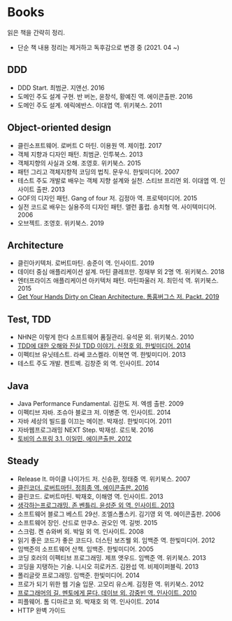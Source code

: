 # Books
읽은 책을 간략히 정리.

- 단순 책 내용 정리는 제거하고 독후감으로 변경 중 (2021. 04 ~)



## DDD

- DDD Start. 최범균. 지앤선. 2016
- 도메인 주도 설계 구현. 반 버논, 윤창석, 황예진 역. 에이콘출판. 2016
- 도메인 주도 설계. 에릭에반스. 이대엽 역. 위키북스. 2011



## Object-oriented design

- 클린소프트웨어. 로버트 C 마틴. 이용원 역. 제이펍. 2017
- 객체 지향과 디자인 패턴. 최범균. 인투북스. 2013
- 객체지향의 사실과 오해. 조영호. 위키북스. 2015
- 패턴 그리고 객체지향적 코딩의 법칙. 문우식. 한빛미디어. 2007
- 테스트 주도 개발로 배우는 객체 지향 설계와 실천. 스티브 프리먼 외. 이대엽 역. 인사이트 출판. 2013
- GOF의 디자인 패턴. Gang of four 저. 김정아 역. 프로텍미디어. 2015
- 실전 코드로 배우는 실용주의 디자인 패턴. 앨런 홀럽. 송치형 역. 사이텍미디어. 2006
- 오브젝트. 조영호. 위키북스. 2019



## Architecture

- 클린아키텍처. 로버트마틴. 송준이 역. 인사이트. 2019
- 데이터 중심 애플리케이션 설계. 마틴 클레프만. 정재부 외 2명 역. 위키북스. 2018
- 엔터프라이즈 애플리케이션 아키텍처 패턴. 마틴파울러 저. 최민석 역. 위키북스. 2015
- [Get Your Hands Dirty on Clean Architecture. 톰홈버그스 저.  Packt. 2019](summary/get-your-hands-ca.md)



## Test, TDD

- NHN은 이렇게 한다 소프트웨어 품질관리. 유석문 외. 위키북스. 2010
- [TDD에 대한 오해와 진실 TDD 이야기. 신정호 외. 한빛미디어. 2014](summary/tdd-story.md)
- 이펙티브 유닛테스트. 라쎄 코스켈라. 이복연 역. 한빛미디어. 2013
- 테스트 주도 개발. 켄트벡. 김창준 외 역. 인사이트. 2014



## Java

- Java Performance Fundamental. 김한도 저. 엑셈 출판. 2009
- 이펙티브 자바. 조슈아 블로크 저. 이병준 역. 인사이트. 2014
- 자바 세상의 빌드를 이끄는 메이븐. 박재성. 한빛미디어. 2011
- 자바웹프로그래밍 NEXT Step. 박재성. 로드북. 2016
- [토비의 스프링 3.1. 이일민. 에이콘출판. 2012](https://github.com/iamkyu/toby-spring)



## Steady
- Release It. 마이클 나이가드 저. 신승환, 정태중 역. 위키북스. 2007
- [클린코더. 로버트마틴. 정희종 역. 에이콘출판. 2016](summary/the-clean-coder.md)
- 클린코드. 로버트마틴. 박재호, 이해영 역. 인사이트. 2013
- [생각하는프로그래밍. 존 벤틀리. 윤성준 외 역. 인사이트. 2013](summary/tdd-story.md)
- 소프트웨어 블로그 베스트 29선. 조엘스폴스키. 김기영 외 역. 에이콘출판. 2006
- 소프트웨어 장인. 산드로 만쿠소. 권오인 역. 길벗. 2015
- 스크럼. 켄 슈와버 외. 박일 외 역. 인사이트. 2008
- 읽기 좋은 코드가 좋은 코드다. 더스틴 보즈웰 외. 임백준 역. 한빛미디어. 2012
- 임백준의 소프트웨어 산책. 임백준. 한빛미디어. 2005
- 코딩 호러의 이펙티브 프로그래밍. 제프 앳우드. 임백준 역. 위키북스. 2013
- 코딩을 지탱하는 기술. 니시오 히로카즈. 김완섭 역. 비제이퍼블릭. 2013
- 폴리글랏 프로그래밍. 임백준. 한빛미디어. 2014
- 프로가 되기 위한 웹 기술 입문. 고모리 유스케. 김정환 역. 위키북스. 2012
- [프로그래머의 길. 멘토에게 묻다. 데이브 외. 강중빈 역. 인사이트. 2010](summary/apprenticeship-patterns.md)
- 피플웨어. 톰 디마르코 외. 박재호 외 역. 인사이트. 2014
- HTTP 완벽 가이드
